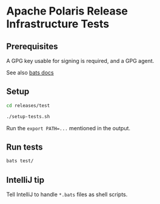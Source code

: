 <!--
  Licensed to the Apache Software Foundation (ASF) under one
  or more contributor license agreements.  See the NOTICE file
  distributed with this work for additional information
  regarding copyright ownership.  The ASF licenses this file
  to you under the Apache License, Version 2.0 (the
  "License"); you may not use this file except in compliance
  with the License.  You may obtain a copy of the License at
 
   http://www.apache.org/licenses/LICENSE-2.0
 
  Unless required by applicable law or agreed to in writing,
  software distributed under the License is distributed on an
  "AS IS" BASIS, WITHOUT WARRANTIES OR CONDITIONS OF ANY
  KIND, either express or implied.  See the License for the
  specific language governing permissions and limitations
  under the License.
-->

# Apache Polaris Release Infrastructure Tests

## Prerequisites

A GPG key usable for signing is required, and a GPG agent.

See also [bats docs](https://bats-core.readthedocs.io/en/stable/index.html)

## Setup

```bash
cd releases/test

./setup-tests.sh
```

Run the `export PATH=...` mentioned in the output.

## Run tests

```bash
bats test/
```

## IntelliJ tip

Tell IntelliJ to handle `*.bats` files as shell scripts.
